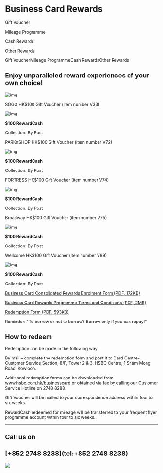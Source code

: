# Business Card Rewards

Gift Voucher

Mileage Programme

Cash Rewards

Other Rewards

Gift VoucherMileage ProgrammeCash RewardsOther Rewards

## Enjoy unparalleled reward experiences of your own choice!

  
![img](/-/media/media/hong-kong/images/generic/hotel-offers-cards-lineup-new.png)

SOGO HK$100 Gift Voucher (item number V33)

![img](/-/media/media/hong-kong/images/generic/sub-section-page-gift-voucher-content-v33.jpg)

**$100 RewardCash**

Collection: By Post

PARKnSHOP HK$100 Gift Voucher (item number V72)

![img](/-/media/media/hong-kong/images/generic/sub-section-page-gift-voucher-content-v72.jpg)

**$100 RewardCash**

Collection: By Post

FORTRESS HK$100 Gift Voucher (item number V74)

![img](/-/media/media/hong-kong/images/generic/sub-section-page-gift-voucher-content-v74.jpg)

**$100 RewardCash**

Collection: By Post

Broadway HK$100 Gift Voucher (item number V75)

![img](/-/media/media/hong-kong/images/generic/sub-section-page-gift-voucher-content-v75.jpg)

**$100 RewardCash**

Collection: By Post

Wellcome HK$100 Gift Voucher (item number V89)

![img](/-/media/media/hong-kong/images/generic/sub-section-page-gift-voucher-content-v79.jpg)

**$100 RewardCash**

Collection: By Post

[Business Card Consolidated Rewards Enrolment Form (PDF, 172KB)](https://www.business.hsbc.com.hk/-/media/library/business-hk/pdfs/en/sub-section-page-gift-voucher-rewards-enrolment-form-e.pdf)

[Business Card Rewards Programme Terms and Conditions (PDF, 2MB)](https://www.business.hsbc.com.hk/-/media/library/business-hk/pdfs/en/sub-section-page-gift-voucher-tnc-e.pdf)

[Redemption Form (PDF, 593KB)](https://www.business.hsbc.com.hk/-/media/library/business-hk/pdfs/en/gift-voucher-redemption-form-en.pdf)

Reminder: "To borrow or not to borrow? Borrow only if you can repay!"

## How to redeem

Redemption can be made in the following way:

By mail – complete the redemption form and post it to Card Centre-Customer Service Section, 8/F, Tower 2 & 3, HSBC Centre, 1 Sham Mong Road, Kowloon.

Additional redemption forms can be downloaded from www.hsbc.com.hk/businesscard or obtained via fax by calling our Customer Service Hotline on 2748 8288.

Gift Voucher will be mailed to your correspondence address within four to six weeks.

RewardCash redeemed for mileage will be transferred to your frequent flyer programme account within four to six weeks.

---

## Call us on

## [+852 2748 8238](tel:+852 2748 8238)

![ ](/-/media/media/common/images/blank.png?h=10&iar=0&w=510&hash=E61CA93C4AB7639D142F3722B7B529D1 " ")